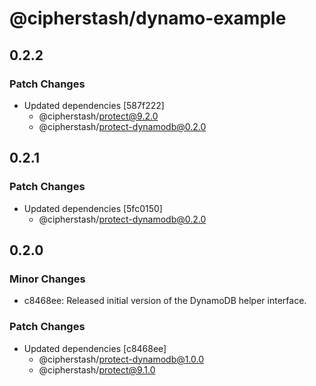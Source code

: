 # @cipherstash/dynamo-example

## 0.2.2

### Patch Changes

- Updated dependencies [587f222]
  - @cipherstash/protect@9.2.0
  - @cipherstash/protect-dynamodb@0.2.0

## 0.2.1

### Patch Changes

- Updated dependencies [5fc0150]
  - @cipherstash/protect-dynamodb@0.2.0

## 0.2.0

### Minor Changes

- c8468ee: Released initial version of the DynamoDB helper interface.

### Patch Changes

- Updated dependencies [c8468ee]
  - @cipherstash/protect-dynamodb@1.0.0
  - @cipherstash/protect@9.1.0

